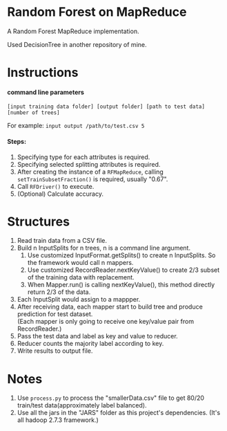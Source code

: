 # Random Forest on MapReduce
A Random Forest MapReduce implementation.

Used DecisionTree in another repository of mine.

# Instructions
#### command line parameters

`[input training data folder] [output folder] [path to test data] [number of trees]`

For example:
`input output /path/to/test.csv 5`

#### Steps:
1. Specifying type for each attributes is required.
2. Specifying selected splitting attributes is required.
3. After creating the instance of a `RFMapReduce`, calling `setTrainSubsetFraction()` is required, usually "0.67".
4. Call `RFDriver()` to execute.
5. (Optional) Calculate accuracy.

# Structures
1. Read train data from a CSV file.                                                                          
2. Build n InputSplits for n trees, n is a command line argument.                                            
   1. Use customized InputFormat.getSplits() to create n InputSplits. So the framework would call n mappers.
   2. Use customized RecordReader.nextKeyValue() to create 2/3 subset of the training data with replacement.
   3. When Mapper.run() is calling nextKeyValue(), this method directly return 2/3 of the data.                
3. Each InputSplit would assign to a mappper.                                                                
4. After receiving data, each mapper start to build tree and produce prediction for test dataset.            
   (Each mapper is only going to receive one key/value pair from RecordReader.)                              
5. Pass the test data and label as key and value to reducer.                                                 
6. Reducer counts the majority label according to key.                                                       
7. Write results to output file.                                                                             

# Notes
1. Use `process.py` to process the "smallerData.csv" file to get 80/20 train/test data(approximately label balanced).
2. Use all the jars in the "JARS" folder as this project's dependencies. (It's all hadoop 2.7.3 framework.)

